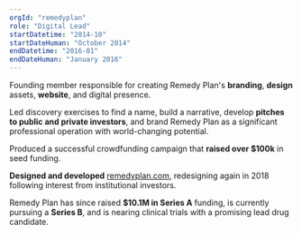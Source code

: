 ```yaml
---
orgId: "remedyplan"
role: "Digital Lead"
startDatetime: "2014-10"
startDateHuman: "October 2014"
endDatetime: "2016-01"
endDateHuman: "January 2016"
---
```


Founding member responsible for creating Remedy Plan's **branding**, **design** assets, **website**, and digital presence.

Led discovery exercises to find a name, build a narrative, develop **pitches to public and private investors**, and brand Remedy Plan as a significant professional operation with world-changing potential.

Produced a successful crowdfunding campaign that **raised over $100k** in seed funding.

**Designed and developed** [remedyplan.com](https://remedyplan.com), redesigning again in 2018 following interest from institutional investors.

Remedy Plan has since raised **$10.1M in Series A** funding, is currently pursuing a **Series B**, and is nearing clinical trials with a promising lead drug candidate.
